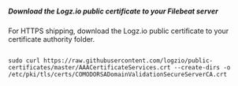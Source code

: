 ##### Download the Logz.io public certificate to your Filebeat server

For HTTPS shipping, download the Logz.io public certificate to your certificate authority folder.


```shell

sudo curl https://raw.githubusercontent.com/logzio/public-certificates/master/AAACertificateServices.crt --create-dirs -o /etc/pki/tls/certs/COMODORSADomainValidationSecureServerCA.crt
```